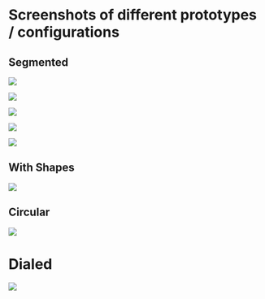 # Screenshots of different prototypes / configurations

## Segmented

![](https://raw.githubusercontent.com/timeprism/introduction/main/gallery/IMG_1889.jpeg)

![](https://raw.githubusercontent.com/timeprism/introduction/main/gallery/IMG_1890.jpeg)

![](https://raw.githubusercontent.com/timeprism/introduction/main/gallery/IMG_1894.jpeg)

![](https://raw.githubusercontent.com/timeprism/introduction/main/gallery/IMG_1895.jpeg)

![](https://raw.githubusercontent.com/timeprism/introduction/main/gallery/IMG_1896.jpeg)

## With Shapes

![](https://raw.githubusercontent.com/timeprism/introduction/main/gallery/IMG_1892.jpeg)

## Circular

![](https://raw.githubusercontent.com/timeprism/introduction/main/gallery/IMG_1891.jpeg)

# Dialed

![](https://raw.githubusercontent.com/timeprism/introduction/main/gallery/IMG_1893.jpeg)
